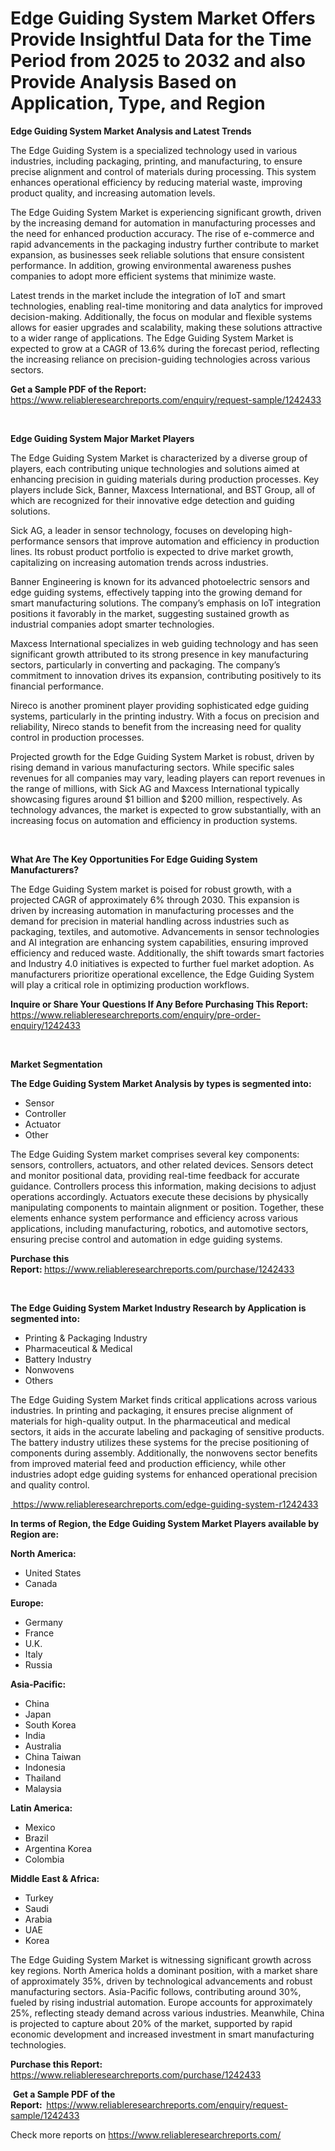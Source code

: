 <p><h1>Edge Guiding System Market Offers Provide Insightful Data for the Time Period from 2025 to 2032 and also Provide Analysis Based on Application, Type, and Region</h1></p><p><strong>Edge Guiding System Market Analysis and Latest Trends</strong></p>
<p><p>The Edge Guiding System is a specialized technology used in various industries, including packaging, printing, and manufacturing, to ensure precise alignment and control of materials during processing. This system enhances operational efficiency by reducing material waste, improving product quality, and increasing automation levels. </p><p>The Edge Guiding System Market is experiencing significant growth, driven by the increasing demand for automation in manufacturing processes and the need for enhanced production accuracy. The rise of e-commerce and rapid advancements in the packaging industry further contribute to market expansion, as businesses seek reliable solutions that ensure consistent performance. In addition, growing environmental awareness pushes companies to adopt more efficient systems that minimize waste.</p><p>Latest trends in the market include the integration of IoT and smart technologies, enabling real-time monitoring and data analytics for improved decision-making. Additionally, the focus on modular and flexible systems allows for easier upgrades and scalability, making these solutions attractive to a wider range of applications. The Edge Guiding System Market is expected to grow at a CAGR of 13.6% during the forecast period, reflecting the increasing reliance on precision-guiding technologies across various sectors.</p></p>
<p><strong>Get a Sample PDF of the Report:&nbsp;</strong> <a href="https://www.reliableresearchreports.com/enquiry/request-sample/1242433?utm_campaign=2139&utm_medium=2&utm_source=Github&utm_content=ia&utm_term=22022025&utm_id=edge-guiding-system">https://www.reliableresearchreports.com/enquiry/request-sample/1242433</a></p>
<p>&nbsp;</p>
<p><strong>Edge Guiding System Major Market Players</strong></p>
<p><p>The Edge Guiding System Market is characterized by a diverse group of players, each contributing unique technologies and solutions aimed at enhancing precision in guiding materials during production processes. Key players include Sick, Banner, Maxcess International, and BST Group, all of which are recognized for their innovative edge detection and guiding solutions.</p><p>Sick AG, a leader in sensor technology, focuses on developing high-performance sensors that improve automation and efficiency in production lines. Its robust product portfolio is expected to drive market growth, capitalizing on increasing automation trends across industries.</p><p>Banner Engineering is known for its advanced photoelectric sensors and edge guiding systems, effectively tapping into the growing demand for smart manufacturing solutions. The company’s emphasis on IoT integration positions it favorably in the market, suggesting sustained growth as industrial companies adopt smarter technologies.</p><p>Maxcess International specializes in web guiding technology and has seen significant growth attributed to its strong presence in key manufacturing sectors, particularly in converting and packaging. The company’s commitment to innovation drives its expansion, contributing positively to its financial performance.</p><p>Nireco is another prominent player providing sophisticated edge guiding systems, particularly in the printing industry. With a focus on precision and reliability, Nireco stands to benefit from the increasing need for quality control in production processes.</p><p>Projected growth for the Edge Guiding System Market is robust, driven by rising demand in various manufacturing sectors. While specific sales revenues for all companies may vary, leading players can report revenues in the range of millions, with Sick AG and Maxcess International typically showcasing figures around $1 billion and $200 million, respectively. As technology advances, the market is expected to grow substantially, with an increasing focus on automation and efficiency in production systems.</p></p>
<p>&nbsp;</p>
<p><strong>What Are The Key Opportunities For Edge Guiding System Manufacturers?</strong></p>
<p><p>The Edge Guiding System market is poised for robust growth, with a projected CAGR of approximately 6% through 2030. This expansion is driven by increasing automation in manufacturing processes and the demand for precision in material handling across industries such as packaging, textiles, and automotive. Advancements in sensor technologies and AI integration are enhancing system capabilities, ensuring improved efficiency and reduced waste. Additionally, the shift towards smart factories and Industry 4.0 initiatives is expected to further fuel market adoption. As manufacturers prioritize operational excellence, the Edge Guiding System will play a critical role in optimizing production workflows.</p></p>
<p><strong>Inquire or Share Your Questions If Any Before Purchasing This Report:</strong> <a href="https://www.reliableresearchreports.com/enquiry/pre-order-enquiry/1242433?utm_campaign=2139&utm_medium=2&utm_source=Github&utm_content=ia&utm_term=22022025&utm_id=edge-guiding-system">https://www.reliableresearchreports.com/enquiry/pre-order-enquiry/1242433</a></p>
<p>&nbsp;</p>
<p><strong>Market Segmentation</strong></p>
<p><strong>The Edge Guiding System Market Analysis by types is segmented into:</strong></p>
<p><ul><li>Sensor</li><li>Controller</li><li>Actuator</li><li>Other</li></ul></p>
<p><p>The Edge Guiding System market comprises several key components: sensors, controllers, actuators, and other related devices. Sensors detect and monitor positional data, providing real-time feedback for accurate guidance. Controllers process this information, making decisions to adjust operations accordingly. Actuators execute these decisions by physically manipulating components to maintain alignment or position. Together, these elements enhance system performance and efficiency across various applications, including manufacturing, robotics, and automotive sectors, ensuring precise control and automation in edge guiding systems.</p></p>
<p><strong>Purchase this Report:&nbsp;</strong><a href="https://www.reliableresearchreports.com/purchase/1242433?utm_campaign=2139&utm_medium=2&utm_source=Github&utm_content=ia&utm_term=22022025&utm_id=edge-guiding-system">https://www.reliableresearchreports.com/purchase/1242433</a></p>
<p>&nbsp;</p>
<p><strong>The Edge Guiding System Market Industry Research by Application is segmented into:</strong></p>
<p><ul><li>Printing & Packaging Industry</li><li>Pharmaceutical & Medical</li><li>Battery Industry</li><li>Nonwovens</li><li>Others</li></ul></p>
<p><p>The Edge Guiding System Market finds critical applications across various industries. In printing and packaging, it ensures precise alignment of materials for high-quality output. In the pharmaceutical and medical sectors, it aids in the accurate labeling and packaging of sensitive products. The battery industry utilizes these systems for the precise positioning of components during assembly. Additionally, the nonwovens sector benefits from improved material feed and production efficiency, while other industries adopt edge guiding systems for enhanced operational precision and quality control.</p></p>
<p><a href="https://www.reliableresearchreports.com/edge-guiding-system-r1242433?utm_campaign=2139&utm_medium=2&utm_source=Github&utm_content=ia&utm_term=22022025&utm_id=edge-guiding-system">&nbsp;https://www.reliableresearchreports.com/edge-guiding-system-r1242433</a></p>
<p><strong>In terms of Region, the Edge Guiding System Market Players available by Region are:</strong></p>
<p>
    <p> <strong> North America: </strong>
        <ul>
            <li>United States</li>
            <li>Canada</li>
        </ul>
        </p> 
    <p> <strong> Europe: </strong>
        <ul>
            <li>Germany</li>
            <li>France</li>
            <li>U.K.</li>
            <li>Italy</li>
            <li>Russia</li>
        </ul>
        </p> 
    <p> <strong> Asia-Pacific: </strong>
        <ul>
            <li>China</li>
            <li>Japan</li>
            <li>South Korea</li>
            <li>India</li>
            <li>Australia</li>
            <li>China Taiwan</li>
            <li>Indonesia</li>
            <li>Thailand</li>
            <li>Malaysia</li>
        </ul>
        </p> 
    <p> <strong> Latin America: </strong>
        <ul>
            <li>Mexico</li>
            <li>Brazil</li>
            <li>Argentina Korea</li>
            <li>Colombia</li>
        </ul>
        </p> 
    <p> <strong> Middle East & Africa: </strong>
        <ul>
            <li>Turkey</li>
            <li>Saudi</li>
            <li>Arabia</li>
            <li>UAE</li>
            <li>Korea</li>
        </ul>
    </p>
    </p>
<p><p>The Edge Guiding System Market is witnessing significant growth across key regions. North America holds a dominant position, with a market share of approximately 35%, driven by technological advancements and robust manufacturing sectors. Asia-Pacific follows, contributing around 30%, fueled by rising industrial automation. Europe accounts for approximately 25%, reflecting steady demand across various industries. Meanwhile, China is projected to capture about 20% of the market, supported by rapid economic development and increased investment in smart manufacturing technologies.</p></p>
<p><strong>Purchase this Report: </strong><a href="https://www.reliableresearchreports.com/purchase/1242433?utm_campaign=2139&utm_medium=2&utm_source=Github&utm_content=ia&utm_term=22022025&utm_id=edge-guiding-system">https://www.reliableresearchreports.com/purchase/1242433</a></p>
<p>&nbsp;<strong>Get a Sample PDF of the Report:&nbsp;&nbsp;</strong><a href="https://www.reliableresearchreports.com/enquiry/request-sample/1242433?utm_campaign=2139&utm_medium=2&utm_source=Github&utm_content=ia&utm_term=22022025&utm_id=edge-guiding-system">https://www.reliableresearchreports.com/enquiry/request-sample/1242433</a></p>
<p><strong></strong></p>
<p>Check more reports on <a href="https://www.reliableresearchreports.com/?utm_campaign=2139&utm_medium=2&utm_source=Github&utm_content=ia&utm_term=22022025&utm_id=edge-guiding-system">https://www.reliableresearchreports.com/</a></p>